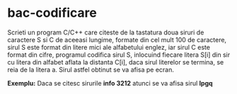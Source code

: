 # bac-codificare

Scrieti un program C/C++ care citeste de la tastatura doua siruri de caractere S si C de aceeasi lungime, formate din cel mult 100 de caractere, sirul S este format din litere mici ale alfabetului englez, iar sirul C este format din cifre, programul codifica sirul S, inlocuind fiecare litera S[i] din sir cu litera din alfabet aflata la distanta C[i], daca sirul literelor se termina, se reia de la litera a. Sirul astfel obtinut se va afisa pe ecran.

**Exemplu:** Daca se citesc sirurile **info 3212** atunci se va afisa sirul **lpgq**
